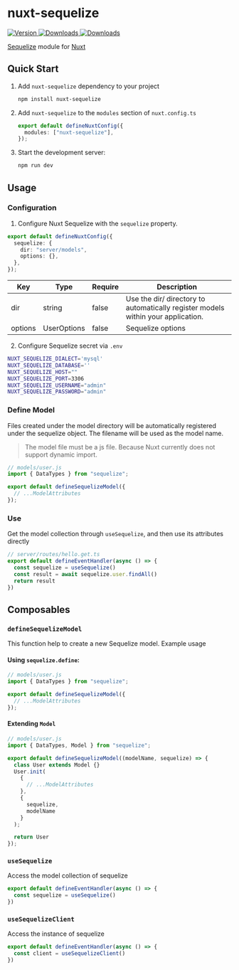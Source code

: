 <!--
Get your module up and running quickly.

Find and replace all on all files (CMD+SHIFT+F):
- Name: My Module
- Package name: my-module
- Description: My new Nuxt module
-->

# nuxt-sequelize

<!-- Badges Start -->
<p>
  <a href="https://npmjs.com/package/nuxt-sequelize">
    <img src="https://img.shields.io/npm/v/nuxt-sequelize.svg?style=flat-square&colorA=202128&colorB=36936A" alt="Version">
  </a>
  <a href="https://npmjs.com/package/nuxt-sequelize">
    <img src="https://img.shields.io/npm/dm/nuxt-sequelize.svg?style=flat-square&colorA=202128&colorB=36936A" alt="Downloads">
  </a>
  <a href="https://github.com/nuxt-sequelize/stargazers">
    <img src="https://img.shields.io/github/stars/nuxt-sequelize.svg?style=flat-square&colorA=202128&colorB=36936A" alt="Downloads">
  </a>
</p>
<!-- Badges End -->

[Sequelize](https://sequelize.org/) module for [Nuxt](https://v3.nuxtjs.org)

## Quick Start

1. Add `nuxt-sequelize` dependency to your project

   ```bash
   npm install nuxt-sequelize
   ```

2. Add `nuxt-sequelize` to the `modules` section of `nuxt.config.ts`

   ```ts
   export default defineNuxtConfig({
     modules: ["nuxt-sequelize"],
   });
   ```

3. Start the development server:

   ```bash
   npm run dev
   ```

## Usage

### Configuration

1. Configure Nuxt Sequelize with the `sequelize` property.

```ts
export default defineNuxtConfig({
  sequelize: {
    dir: "server/models",
    options: {},
  },
});
```

| Key     | Type        | Require | Description                                                                      |
| ------- | ----------- | ------- | -------------------------------------------------------------------------------- |
| dir     | string      | false   | Use the dir/ directory to automatically register models within your application. |
| options | UserOptions | false   | Sequelize options                                                                |

2. Configure Sequelize secret via `.env`

```sh
NUXT_SEQUELIZE_DIALECT='mysql'
NUXT_SEQUELIZE_DATABASE=''
NUXT_SEQUELIZE_HOST=""
NUXT_SEQUELIZE_PORT=3306
NUXT_SEQUELIZE_USERNAME="admin"
NUXT_SEQUELIZE_PASSWORD="admin"
```

### Define Model
Files created under the model directory will be automatically registered under the sequelize object. The filename will be used as the model name.

> The model file must be a js file. Because Nuxt currently does not support dynamic import.

```ts
// models/user.js
import { DataTypes } from "sequelize";

export default defineSequelizeModel({
  // ...ModelAttributes
});
```

### Use
Get the model collection through `useSequelize`, and then use its attributes directly
```ts
// server/routes/hello.get.ts
export default defineEventHandler(async () => {
  const sequelize = useSequelize()
  const result = await sequelize.user.findAll()
  return result
})

```


## Composables

### `defineSequelizeModel`

This function help to create a new Sequelize model. Example usage

#### Using `sequelize.define`:

```ts
// models/user.js
import { DataTypes } from "sequelize";

export default defineSequelizeModel({
  // ...ModelAttributes
});
```

#### Extending `Model`

```ts
// models/user.js
import { DataTypes, Model } from "sequelize";

export default defineSequelizeModel((modelName, sequelize) => {
  class User extends Model {}
  User.init(
    {
      // ...ModelAttributes
    },
    {
      sequelize,
      modelName
    }
  );

  return User
});
```

### `useSequelize`
Access the model collection of sequelize

```ts
export default defineEventHandler(async () => {
  const sequelize = useSequelize()
})
```

### `useSequelizeClient`
Access the instance of sequelize
```ts
export default defineEventHandler(async () => {
  const client = useSequelizeClient()
})
```
